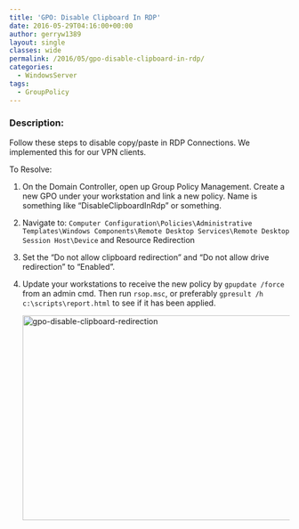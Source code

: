 ```yaml
---
title: 'GPO: Disable Clipboard In RDP'
date: 2016-05-29T04:16:00+00:00
author: gerryw1389
layout: single
classes: wide
permalink: /2016/05/gpo-disable-clipboard-in-rdp/
categories:
  - WindowsServer
tags:
  - GroupPolicy
---
```

<!--more-->

### Description:

Follow these steps to disable copy/paste in RDP Connections. We implemented this for our VPN clients.

To Resolve:

1. On the Domain Controller, open up Group Policy Management. Create a new GPO under your workstation and link a new policy. Name is something like &#8220;DisableClipboardInRdp&#8221; or something.

2. Navigate to: `Computer Configuration\Policies\Administrative Templates\Windows Components\Remote Desktop Services\Remote Desktop Session Host\Device` and Resource Redirection

3. Set the &#8220;Do not allow clipboard redirection&#8221; and &#8220;Do not allow drive redirection&#8221; to &#8220;Enabled&#8221;.

4. Update your workstations to receive the new policy by `gpupdate /force` from an admin cmd. Then run `rsop.msc`, or preferably `gpresult /h c:\scripts\report.html` to see if it has been applied.


   <img class="alignnone size-full wp-image-660" src="https://automationadmin.com/assets/images/uploads/2016/09/gpo-disable-clipboard-redirection.png" alt="gpo-disable-clipboard-redirection" width="1201" height="368" srcset="https://automationadmin.com/assets/images/uploads/2016/09/gpo-disable-clipboard-redirection.png 1201w, https://automationadmin.com/assets/images/uploads/2016/09/gpo-disable-clipboard-redirection-300x92.png 300w, https://automationadmin.com/assets/images/uploads/2016/09/gpo-disable-clipboard-redirection-768x235.png 768w, https://automationadmin.com/assets/images/uploads/2016/09/gpo-disable-clipboard-redirection-1024x314.png 1024w" sizes="(max-width: 1201px) 100vw, 1201px" />

